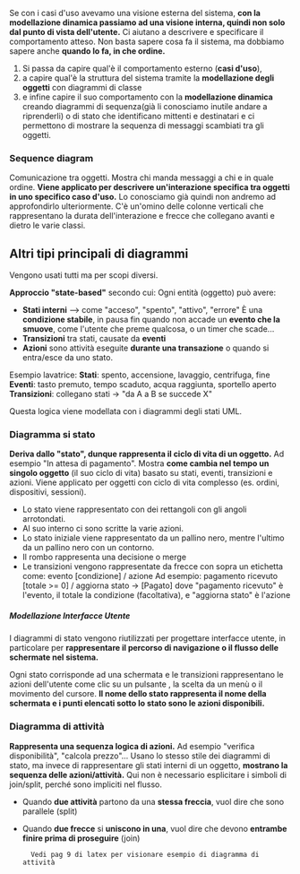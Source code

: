 Se con i casi d'uso avevamo una visione esterna del sistema, **con la modellazione dinamica passiamo ad una visione interna, quindi non solo dal punto di vista dell'utente.** Ci aiutano a descrivere e specificare il comportamento atteso.
Non basta sapere cosa fa il sistema, ma dobbiamo sapere anche **quando lo fa, in che ordine.**

1. Si passa da capire qual'è il comportamento esterno (**casi d'uso**),
2. a capire qual'è la struttura del sistema tramite la **modellazione degli oggetti** con diagrammi di classe 
3. e infine capire il suo comportamento con la **modellazione dinamica** creando diagrammi di sequenza(già li conosciamo inutile andare a riprenderli) o di stato che identificano mittenti e destinatari e ci permettono di mostrare la sequenza di messaggi scambiati tra gli oggetti.

### Sequence diagram
Comunicazione tra oggetti. Mostra chi manda messaggi a chi e in quale ordine. **Viene applicato per descrivere un'interazione specifica tra oggetti in uno specifico caso d'uso.**
Lo conosciamo già quindi non andremo ad approfondirlo ulteriormente. C'è un'omino delle colonne verticali che rappresentano la durata dell'interazione e frecce che collegano avanti e dietro le varie classi.

## Altri tipi principali di diagrammi
Vengono usati tutti ma per scopi diversi.

**Approccio "state-based"** secondo cui:
Ogni entità (oggetto) può avere:
- **Stati interni** --> come "acceso", "spento", "attivo", "errore" 
  È una **condizione stabile**, in pausa fin quando non accade un **evento che la smuove**, come l'utente che preme qualcosa, o un timer che scade...
- **Transizioni** tra stati, causate da **eventi**
- **Azioni** sono attività eseguite **durante una transazione** o quando si entra/esce da uno stato.

Esempio lavatrice:
	**Stati**: spento, accensione, lavaggio, centrifuga, fine
	**Eventi**: tasto premuto, tempo scaduto, acqua raggiunta, sportello aperto
	**Transizioni**: collegano stati → "da A a B se succede X"
  
Questa logica viene modellata con i diagrammi degli stati UML.
### Diagramma si stato
**Deriva dallo "stato", dunque rappresenta il ciclo di vita di un oggetto.**  Ad esempio "In attesa di pagamento".
Mostra **come cambia nel tempo un singolo oggetto** (il suo ciclo di vita) basato su stati, eventi, transizioni e azioni.
Viene applicato per oggetti con ciclo di vita complesso (es. ordini, dispositivi, sessioni).

- Lo stato viene rappresentato con dei rettangoli con gli angoli arrotondati.
- Al suo interno ci sono scritte la varie azioni.
- Lo stato iniziale viene rappresentato da un pallino nero, mentre l'ultimo da un pallino nero con un contorno.
- Il rombo rappresenta una decisione o merge
- Le transizioni vengono rappresentate  da frecce con sopra un etichetta come:
evento [condizione] / azione
	Ad esempio: pagamento ricevuto [totale >= 0] / aggiorna stato → [Pagato]
	dove "pagamento ricevuto" è l'evento, il totale la condizione (facoltativa), e "aggiorna stato" è l'azione

##### Modellazione Interfacce Utente
I diagrammi di stato vengono riutilizzati per progettare interfacce utente, in particolare per **rappresentare il percorso di navigazione o il flusso delle schermate nel sistema.**

Ogni stato corrisponde ad una schermata e le transizioni rappresentano le azioni dell'utente come clic su un pulsante , la scelta da un menù o il movimento del cursore.
**Il nome dello stato rappresenta il nome della schermata e i punti elencati sotto lo stato sono le azioni disponibili.**

### Diagramma di attività
**Rappresenta una sequenza logica di azioni.**  Ad esempio "verifica disponibilità", "calcola prezzo"...
Usano lo stesso stile dei diagrammi di stato, ma invece di rappresentare gli stati interni di un oggetto, **mostrano la sequenza delle azioni/attività.**
Qui non è necessario esplicitare i simboli di join/split, perché sono impliciti nel flusso.

- Quando **due attività** partono da una **stessa freccia**, vuol dire che sono parallele (split)
- Quando **due frecce** si **uniscono in una**, vuol dire che devono **entrambe finire prima di proseguire** (join)

		Vedi pag 9 di latex per visionare esempio di diagramma di attività
